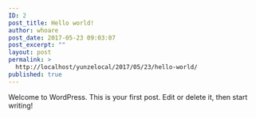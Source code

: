 ```yaml
---
ID: 2
post_title: Hello world!
author: whoare
post_date: 2017-05-23 09:03:07
post_excerpt: ""
layout: post
permalink: >
  http://localhost/yunzelocal/2017/05/23/hello-world/
published: true
---
```

Welcome to WordPress. This is your first post. Edit or delete it, then start writing!